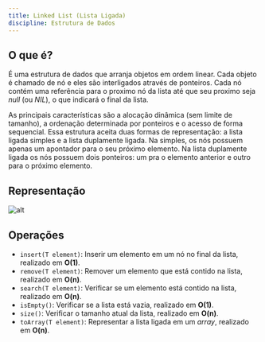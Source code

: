 ```yaml
---
title: Linked List (Lista Ligada)
discipline: Estrutura de Dados
---
```


## O que é?

É uma estrutura de dados que arranja objetos em ordem linear. Cada objeto é chamado de nó e eles são interligados através de ponteiros. Cada nó contém uma referência para o proximo nó da lista até que seu proximo seja *null* (ou *NIL*), o que indicará o final da lista.

As principais características são a alocação dinâmica (sem limite de tamanho), a ordenação determinada por ponteiros e o acesso de forma sequencial. Essa estrutura aceita duas formas de representação: a lista ligada simples e a lista duplamente ligada. Na simples, os nós possuem apenas um apontador para o seu próximo elemento. Na lista duplamente ligada os nós possuem dois ponteiros: um pra o elemento anterior e outro para o próximo elemento.

## Representação

![alt](https://miro.medium.com/max/615/1*iMYmkYDCSrXXdwpbqm-ekA.jpeg)

## Operações

- `insert(T element)`: Inserir um elemento em um nó no final da lista, realizado em **O(1)**.
- `remove(T element)`: Remover um elemento que está contido na lista, realizado em **O(n)**.
- `search(T element)`: Verificar se um elemento está contido na lista, realizado em **O(n)**.
- `isEmpty()`: Verificar se a lista está vazia, realizado em **O(1)**.
- `size()`: Verificar o tamanho atual da lista, realizado em **O(n)**.
- `toArray(T element)`: Representar a lista ligada em um *array*, realizado em **O(n)**.

